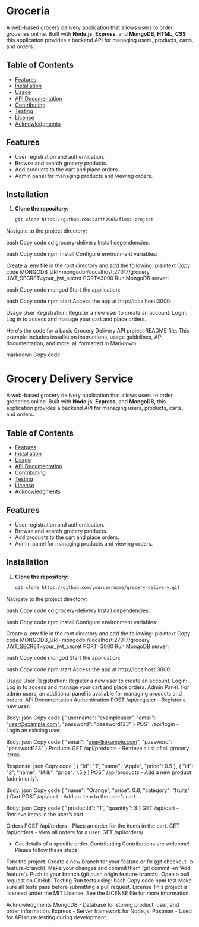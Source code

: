 # Groceria

A web-based grocery delivery application that allows users to order groceries online. Built with **Node.js**, **Express**, and **MongoDB**, **HTML**, **CSS** this application provides a backend API for managing users, products, carts, and orders.

## Table of Contents
- [Features](#features)
- [Installation](#installation)
- [Usage](#usage)
- [API Documentation](#api-documentation)
- [Contributing](#contributing)
- [Testing](#testing)
- [License](#license)
- [Acknowledgments](#acknowledgments)

## Features
- User registration and authentication.
- Browse and search grocery products.
- Add products to the cart and place orders.
- Admin panel for managing products and viewing orders.

## Installation

1. **Clone the repository**:
   ```bash
   git clone https://github.com/parth2965/flexi-project
Navigate to the project directory:

bash
Copy code
cd grocery-delivery
Install dependencies:

bash
Copy code
npm install
Configure environment variables:

Create a .env file in the root directory and add the following:
plaintext
Copy code
MONGODB_URI=mongodb://localhost:27017/grocery
JWT_SECRET=your_jwt_secret
PORT=3000
Run MongoDB server:

bash
Copy code
mongod
Start the application:

bash
Copy code
npm start
Access the app at http://localhost:3000.

Usage
User Registration: Register a new user to create an account.
Login: Log in to access and manage your cart and place orders.

Here's the code for a basic Grocery Delivery API project README file. This example includes installation instructions, usage guidelines, API documentation, and more, all formatted in Markdown.

markdown
Copy code
# Grocery Delivery Service

A web-based grocery delivery application that allows users to order groceries online. Built with **Node.js**, **Express**, and **MongoDB**, this application provides a backend API for managing users, products, carts, and orders.

## Table of Contents
- [Features](#features)
- [Installation](#installation)
- [Usage](#usage)
- [API Documentation](#api-documentation)
- [Contributing](#contributing)
- [Testing](#testing)
- [License](#license)
- [Acknowledgments](#acknowledgments)

## Features
- User registration and authentication.
- Browse and search grocery products.
- Add products to the cart and place orders.
- Admin panel for managing products and viewing orders.

## Installation

1. **Clone the repository**:
   ```bash
   git clone https://github.com/yourusername/grocery-delivery.git
Navigate to the project directory:

bash
Copy code
cd grocery-delivery
Install dependencies:

bash
Copy code
npm install
Configure environment variables:

Create a .env file in the root directory and add the following:
plaintext
Copy code
MONGODB_URI=mongodb://localhost:27017/grocery
JWT_SECRET=your_jwt_secret
PORT=3000
Run MongoDB server:

bash
Copy code
mongod
Start the application:

bash
Copy code
npm start
Access the app at http://localhost:3000.

Usage
User Registration: Register a new user to create an account.
Login: Log in to access and manage your cart and place orders.
Admin Panel: For admin users, an additional panel is available for managing products and orders.
API Documentation
Authentication
POST /api/register - Register a new user.

Body:
json
Copy code
{
  "username": "exampleuser",
  "email": "user@example.com",
  "password": "password123"
}
POST /api/login - Login an existing user.

Body:
json
Copy code
{
  "email": "user@example.com",
  "password": "password123"
}
Products
GET /api/products - Retrieve a list of all grocery items.

Response:
json
Copy code
[
  { "id": "1", "name": "Apple", "price": 0.5 },
  { "id": "2", "name": "Milk", "price": 1.5 }
]
POST /api/products - Add a new product (admin only).

Body:
json
Copy code
{
  "name": "Orange",
  "price": 0.8,
  "category": "fruits"
}
Cart
POST /api/cart - Add an item to the user’s cart.

Body:
json
Copy code
{
  "productId": "1",
  "quantity": 3
}
GET /api/cart - Retrieve items in the user’s cart.

Orders
POST /api/orders - Place an order for the items in the cart.
GET /api/orders - View all orders for a user.
GET /api/orders/
- Get details of a specific order.
Contributing
Contributions are welcome! Please follow these steps:

Fork the project.
Create a new branch for your feature or fix (git checkout -b feature-branch).
Make your changes and commit them (git commit -m 'Add feature').
Push to your branch (git push origin feature-branch).
Open a pull request on GitHub.
Testing
Run tests using:
bash
Copy code
npm test
Make sure all tests pass before submitting a pull request.
License
This project is licensed under the MIT License. See the LICENSE file for more information.

Acknowledgments
MongoDB - Database for storing product, user, and order information.
Express - Server framework for Node.js.
Postman - Used for API route testing during development.
